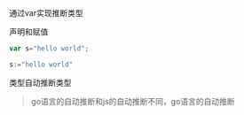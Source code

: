 


通过var实现推断类型

声明和赋值




```go
var s="hello world";

s:="hello world"
```


类型自动推断类型
> go语言的自动推断和js的自动推断不同，go语言的自动推断